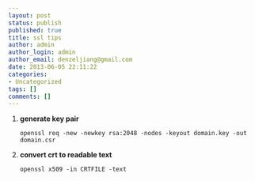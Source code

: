 ```yaml
---
layout: post
status: publish
published: true
title: ssl tips
author: admin
author_login: admin
author_email: denzeljiang@gmail.com
date: 2013-06-05 22:11:22
categories:
- Uncategorized
tags: []
comments: []
---
```


1. **generate key pair**

   `openssl req -new -newkey rsa:2048 -nodes -keyout domain.key -out domain.csr`

2. **convert crt to readable text**

   `openssl x509 -in CRTFILE -text`
